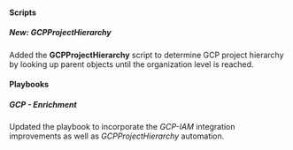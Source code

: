 #### Scripts
##### New: GCPProjectHierarchy
Added the **GCPProjectHierarchy** script to determine GCP project hierarchy by looking up parent objects until the organization level is reached.

#### Playbooks
##### GCP - Enrichment
Updated the playbook to incorporate the *GCP-IAM* integration improvements as well as *GCPProjectHierarchy* automation.

